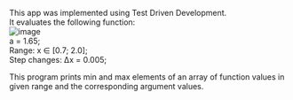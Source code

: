 This app was implemented using Test Driven Development.\
It evaluates the following function:\
![image](https://github.com/YaremaMaksym/task_tdd/assets/31901135/0c19f1f3-2d63-4a5d-9897-e328a032db76)\
a = 1.65;\
Range: x ∈ [0.7; 2.0];\
Step changes: Δx = 0.005;

This program prints min and max elements of an array of function values in given range and the corresponding argument values.
